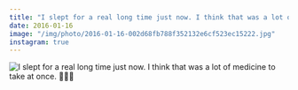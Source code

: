```yaml
---
title: "I slept for a real long time just now. I think that was a lot of medicine to take at once. 🌟💊🌙"
date: 2016-01-16
image: "/img/photo/2016-01-16-002d68fb788f352132e6cf523ec15222.jpg"
instagram: true
---
```


![I slept for a real long time just now. I think that was a lot of medicine to take at once. 🌟💊🌙](/img/photo/2016-01-16-002d68fb788f352132e6cf523ec15222.jpg)
